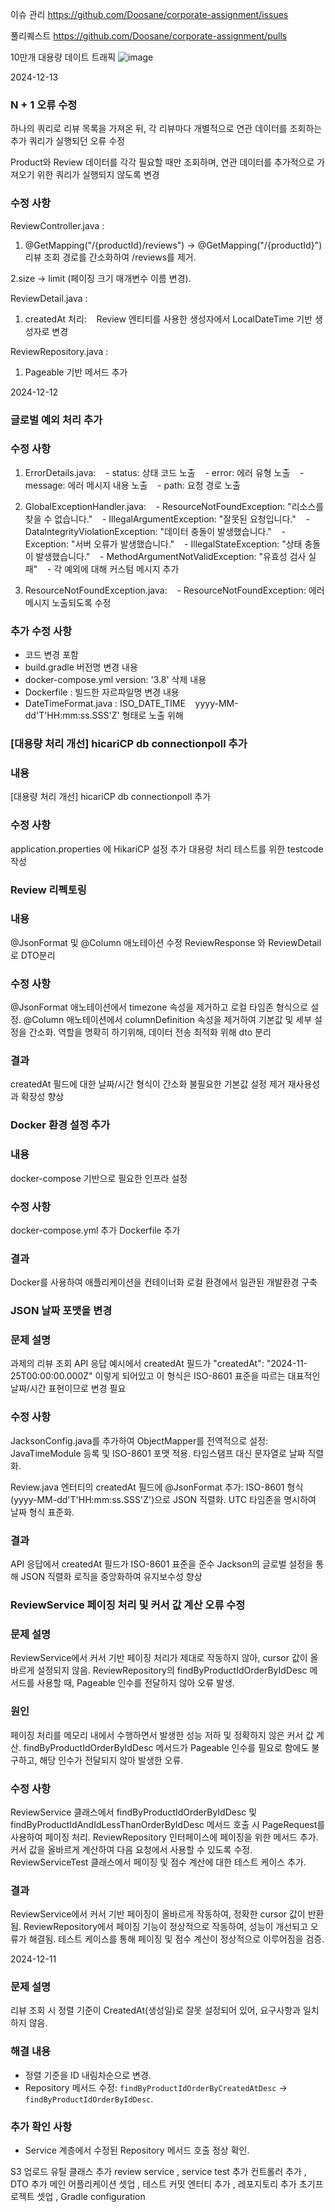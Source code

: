 이슈 관리
https://github.com/Doosane/corporate-assignment/issues

풀리퀘스트
https://github.com/Doosane/corporate-assignment/pulls

10만개 대용량 데이트 트래픽 
![image](https://github.com/user-attachments/assets/4e7b69df-d7be-457b-bbae-b80231d6fb81)


2024-12-13
### N + 1 오류 수정
하나의 쿼리로 리뷰 목록을 가져온 뒤, 각 리뷰마다 개별적으로 연관 데이터를 조회하는 추가 쿼리가 실행되던 오류 수정

Product와 Review 데이터를 각각 필요할 때만 조회하며, 연관 데이터를 추가적으로 가져오기 위한 쿼리가 실행되지 않도록 변경

### 수정 사항
ReviewController.java :

1. @GetMapping("/{productId}/reviews") → @GetMapping("/{productId}")
리뷰 조회 경로를 간소화하여 /reviews를 제거.

2.size → limit (페이징 크기 매개변수 이름 변경).

ReviewDetail.java :
1. createdAt 처리:
   Review 엔티티를 사용한 생성자에서 LocalDateTime 기반 생성자로 변경

ReviewRepository.java :
1. Pageable 기반 메서드 추가

2024-12-12
### 글로벌 예외 처리 추가

### 수정 사항
1. ErrorDetails.java:
   - status: 상태 코드 노출
   - error: 에러 유형 노출
   - message: 에러 메시지 내용 노출
   - path: 요청 경로 노출

2. GlobalExceptionHandler.java:
   - ResourceNotFoundException: "리소스를 찾을 수 없습니다."
   - IllegalArgumentException: "잘못된 요청입니다."
   - DataIntegrityViolationException: "데이터 충돌이 발생했습니다."
   - Exception: "서버 오류가 발생했습니다."
   - IllegalStateException: "상태 충돌이 발생했습니다."
   - MethodArgumentNotValidException: "유효성 검사 실패"
   - 각 예외에 대해 커스텀 메시지 추가

3. ResourceNotFoundException.java:
   - ResourceNotFoundException: 에러 메시지 노출되도록 수정

### 추가 수정 사항
- 코드 변경 포함
- build.gradle 버전명 변경 내용
- docker-compose.yml version: '3.8' 삭제 내용
- Dockerfile : 빌드한 자르파일명 변경 내용
- DateTimeFormat.java : ISO_DATE_TIME
   yyyy-MM-dd'T'HH:mm:ss.SSS'Z' 형태로 노출 위해

### [대용량 처리 개선] hicariCP db connectionpoll 추가

### 내용
[대용량 처리 개선] hicariCP db connectionpoll 추가

### 수정 사항
application.properties 에 HikariCP 설정 추가
대용량 처리 테스트를 위한 testcode 작성

### Review 리펙토링

### 내용
@JsonFormat 및 @Column 애노테이션 수정
ReviewResponse 와 ReviewDetail로 DTO분리

### 수정 사항
@JsonFormat 애노테이션에서 timezone 속성을 제거하고 로컬 타임존 형식으로 설정.
@Column 애노테이션에서 columnDefinition 속성을 제거하여 기본값 및 세부 설정을 간소화.
역할을 명확히 하기위해, 데이터 전송 최적화 위해 dto 분리

### 결과
createdAt 필드에 대한 날짜/시간 형식이 간소화
불필요한 기본값 설정 제거
재사용성과 확장성 향상

### Docker 환경 설정 추가

### 내용
docker-compose 기반으로 필요한 인프라 설정

### 수정 사항
docker-compose.yml 추가
Dockerfile 추가

### 결과
Docker를 사용하여 애플리케이션을 컨테이너화
로컬 환경에서 일관된 개발환경 구축

### JSON 날짜 포맷을 변경

### 문제 설명
과제의 리뷰 조회 API 응답 예시에서 createdAt 필드가 "createdAt": "2024-11-25T00:00:00.000Z" 이렇게 되어있고 이 형식은 ISO-8601 표준을 따르는 대표적인 날짜/시간 표현이므로 변경 필요

### 수정 사항
JacksonConfig.java를 추가하여 ObjectMapper를 전역적으로 설정:
JavaTimeModule 등록 및 ISO-8601 포맷 적용.
타임스탬프 대신 문자열로 날짜 직렬화.

Review.java 엔터티의 createdAt 필드에 @JsonFormat 추가:
ISO-8601 형식(yyyy-MM-dd'T'HH:mm:ss.SSS'Z')으로 JSON 직렬화.
UTC 타임존을 명시하여 날짜 형식 표준화.

### 결과
API 응답에서 createdAt 필드가 ISO-8601 표준을 준수
Jackson의 글로벌 설정을 통해 JSON 직렬화 로직을 중앙화하여 유지보수성 향상

### ReviewService 페이징 처리 및 커서 값 계산 오류 수정

### 문제 설명
ReviewService에서 커서 기반 페이징 처리가 제대로 작동하지 않아, cursor 값이 올바르게 설정되지 않음.
ReviewRepository의 findByProductIdOrderByIdDesc 메서드를 사용할 때, Pageable 인수를 전달하지 않아 오류 발생.

### 원인
페이징 처리를 메모리 내에서 수행하면서 발생한 성능 저하 및 정확하지 않은 커서 값 계산.
findByProductIdOrderByIdDesc 메서드가 Pageable 인수를 필요로 함에도 불구하고, 해당 인수가 전달되지 않아 발생한 오류.

### 수정 사항
ReviewService 클래스에서 findByProductIdOrderByIdDesc 및 findByProductIdAndIdLessThanOrderByIdDesc 메서드 호출 시 PageRequest를 사용하여 페이징 처리.
ReviewRepository 인터페이스에 페이징을 위한 메서드 추가.
커서 값을 올바르게 계산하여 다음 요청에서 사용할 수 있도록 수정.
ReviewServiceTest 클래스에서 페이징 및 점수 계산에 대한 테스트 케이스 추가.

### 결과
ReviewService에서 커서 기반 페이징이 올바르게 작동하여, 정확한 cursor 값이 반환됨.
ReviewRepository에서 페이징 기능이 정상적으로 작동하여, 성능이 개선되고 오류가 해결됨.
테스트 케이스를 통해 페이징 및 점수 계산이 정상적으로 이루어짐을 검증.


2024-12-11


### 문제 설명
리뷰 조회 시 정렬 기준이 CreatedAt(생성일)로 잘못 설정되어 있어,
요구사항과 일치하지 않음.

### 해결 내용
- 정렬 기준을 ID 내림차순으로 변경.
- Repository 메서드 수정: `findByProductIdOrderByCreatedAtDesc` → `findByProductIdOrderByIdDesc`.

### 추가 확인 사항
- Service 계층에서 수정된 Repository 메서드 호출 정상 확인.

S3 업로드 유틸 클래스 추가
review service , service test 추가
컨트롤러 추가 , DTO 추가
메인 어플리케이션 셋업 , 테스트 커밋
엔터티 추가 , 레포지토리 추가
초기프로젝트 셋업 , Gradle configuration







  

